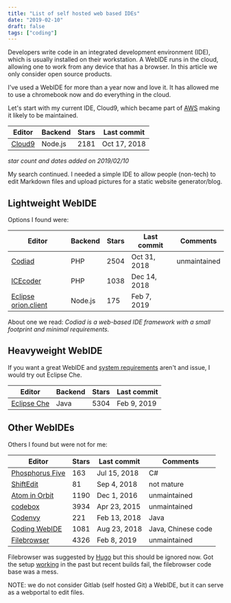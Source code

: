 ```yaml
---
title: "List of self hosted web based IDEs"
date: "2019-02-10"
draft: false
tags: ["coding"]
---
```



Developers write code in an integrated development environment (IDE),
which is usually installed on their workstation.
A WebIDE runs in the cloud,
allowing one to work from any device that has a browser.
In this article we only consider open source products.

I've used a WebIDE for more than a year now and love it.
It has allowed me to use a chromebook now and do everything in the cloud.

Let's start with my current IDE,
Cloud9,
which became part of
[AWS](https://c9.io/announcement)
making it likely to be maintained.

| Editor | Backend | Stars | Last commit |
| --- | --- | --- | --- |
| [Cloud9](https://github.com/c9/core) | Node.js | 2181 | Oct 17, 2018 |
_star count and dates added on 2019/02/10_

My search continued.
I needed a simple IDE to allow people (non-tech)
to edit Markdown files and upload pictures for a static website generator/blog.

## Lightweight WebIDE

Options I found were:

| Editor | Backend | Stars | Last commit | Comments |
| --- | --- | --- | --- | --- |
| [Codiad](https://github.com/Codiad/Codiad) | PHP | 2504 | Oct 31, 2018 | unmaintained |
| [ICEcoder](https://github.com/icecoder/ICEcoder) | PHP | 1038 | Dec 14, 2018 |
| [Eclipse orion.client](https://github.com/eclipse/orion.client) | Node.js | 175 | Feb 7, 2019 |

About one we read:
_Codiad is a web-based IDE framework with a small footprint and minimal requirements._

## Heavyweight WebIDE

If you want a great WebIDE and
[system requirements](https://stackoverflow.com/questions/35940051/how-much-hardware-resources-needs-an-eclipse-che-host-guest-vm)
aren't and issue,
I would try out Eclipse Che.

| Editor | Backend | Stars | Last commit |
| --- | --- | --- | --- |
| [Eclipse Che](https://github.com/eclipse/che) | Java | 5304 | Feb 9, 2019 |

## Other WebIDEs

Others I found but were not for me:

| Editor | Stars | Last commit | Comments |
| --- | --- | --- | --- | 
| [Phosphorus Five](https://github.com/polterguy/phosphorusfive) | 163 | Jul 15, 2018 | C# |
| [ShiftEdit](https://github.com/adamjimenez/shiftedit) | 81 | Sep 4, 2018 | not mature |
| [Atom in Orbit](https://github.com/facebook-atom/atom-in-orbit) | 1190 | Dec 1, 2016 | unmaintained |
| [codebox](https://github.com/CodeboxIDE/codebox) | 3934 | Apr 23, 2015 | unmaintained |
| [Codenvy](https://github.com/codenvy/codenvy) | 221 | Feb 13, 2018 | Java |
| [Coding WebIDE](https://github.com/Coding/WebIDE) | 1081 | Aug 23, 2018 | Java, Chinese code |
| [Filebrowser](https://github.com/filebrowser/filebrowser) | 4326 | Feb 8, 2019 | unmaintained |

Filebrowser was suggested by
[Hugo](https://gohugo.io/tools/frontends/)
but this should be ignored now.
Got the setup
[working](https://hub.docker.com/r/svlentink/filebrowser-hugo)
in the past but recent builds fail,
the filebrowser code base was a mess.

NOTE: we do not consider Gitlab (self hosted Git) a WebIDE,
but it can serve as a webportal to edit files.

